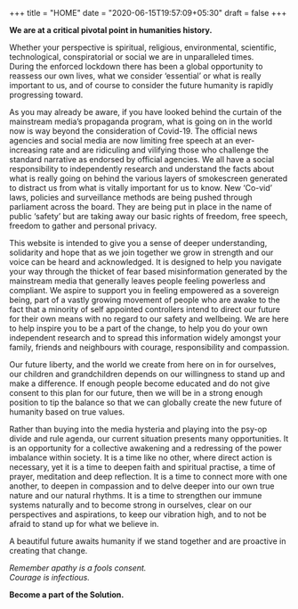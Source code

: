 +++
title = "HOME"
date = "2020-06-15T19:57:09+05:30"
draft = false
+++


**We are at a critical pivotal point in humanities history.**

Whether your perspective is spiritual, religious, environmental, scientific, technological, conspiratorial or social we are in unparalleled times.  
During the enforced lockdown there has been a global opportunity to reassess our own lives, what we consider ‘essential’ or what is really important to us, and of course to consider the future humanity is rapidly progressing toward.
 
As you may already be aware, if you have looked behind the curtain of the mainstream media’s propaganda program, what is going on in the world now is way beyond the consideration of Covid-19.  The official news agencies and social media are now limiting free speech at an ever-increasing rate and are ridiculing and vilifying those who challenge the standard narrative as endorsed by official agencies.  We all have a social responsibility to independently research and understand the facts about what is really going on behind the various layers of smokescreen generated to distract us from what is vitally important for us to know.  New ‘Co-vid’ laws, policies and surveillance methods are being pushed through parliament across the board.  They are being put in place in the name of public ‘safety’ but are taking away our basic rights of freedom, free speech, freedom to gather and personal privacy.  

This website is intended to give you a sense of deeper understanding, solidarity and hope that as we join together we grow in strength and our voice can be heard and acknowledged.  It is designed to help you navigate your way through the thicket of fear based misinformation generated by the mainstream media that generally leaves people feeling powerless and compliant.  We aspire to support you in feeling empowered as a sovereign being, part of a vastly growing movement of people who are awake to the fact that a minority of self appointed controllers intend to direct our future for their own means with no regard to our safety and wellbeing.  We are here to help inspire you to be a part of the change, to help you do your own independent research and to spread this information widely amongst your family, friends and neighbours with courage, responsibility and compassion.

Our future liberty, and the world we create from here on in for ourselves, our children and grandchildren depends on our willingness to stand up and make a difference.  If enough people become educated and do not give consent to this plan for our future, then we will be in a strong enough position to tip the balance so that we can globally create the new future of humanity based on true values.
 
Rather than buying into the media hysteria and playing into the psy-op divide and rule agenda, our current situation presents many opportunities.  It is an opportunity for a collective awakening and a redressing of the power imbalance within society.   It is a time like no other, where direct action is necessary, yet it is a time to deepen faith and spiritual practise, a time of prayer, meditation and deep reflection.  It is a time to connect more with one another, to deepen in compassion and to delve deeper into our own true nature and our natural rhythms.  It is a time to strengthen our immune systems naturally and to become strong in ourselves, clear on our perspectives and aspirations, to keep our vibration high, and to not be afraid to stand up for what we believe in.  
 
A beautiful future awaits humanity if we stand together and are proactive in creating that change.  

*Remember apathy is a fools consent.*  
*Courage is infectious.*  

**Become a part of the Solution.**  